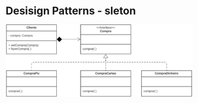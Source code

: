 <h1>Desisign Patterns - sleton</h1>

![image](https://github.com/LaizaCristina/bertoti/blob/main/engenharia%20software%20III/design%20patterns/strategy/images/design%20patterns_strategy_compra.png?raw=true)
